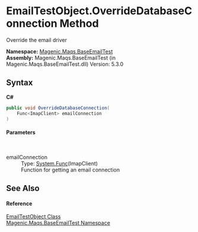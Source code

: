 # EmailTestObject.OverrideDatabaseConnection Method 
 

Override the email driver

**Namespace:**&nbsp;<a href="MAQS_5/Email_AUTOGENERATED/Magenic-Maqs-BaseEmailTest_Namespace">Magenic.Maqs.BaseEmailTest</a><br />**Assembly:**&nbsp;Magenic.Maqs.BaseEmailTest (in Magenic.Maqs.BaseEmailTest.dll) Version: 5.3.0

## Syntax

**C#**<br />
``` C#
public void OverrideDatabaseConnection(
	Func<ImapClient> emailConnection
)
```


#### Parameters
&nbsp;<dl><dt>emailConnection</dt><dd>Type: <a href="http://msdn2.microsoft.com/en-us/library/bb534960" target="_blank">System.Func</a>(ImapClient)<br />Function for getting an email connection</dd></dl>

## See Also


#### Reference
<a href="MAQS_5/Email_AUTOGENERATED/EmailTestObject_Class">EmailTestObject Class</a><br /><a href="MAQS_5/Email_AUTOGENERATED/Magenic-Maqs-BaseEmailTest_Namespace">Magenic.Maqs.BaseEmailTest Namespace</a><br />